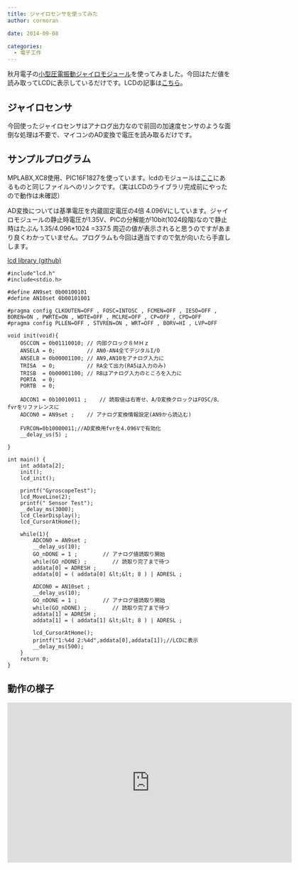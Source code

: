 ```yaml
---
title: ジャイロセンサを使ってみた
author: cormoran

date: 2014-09-08

categories:
  - 電子工作
---
```


秋月電子の[小型圧電振動ジャイロモジュール][1]を使ってみました。今回はただ値を読み取ってLCDに表示しているだけです。LCDの記事は[こちら][2]。

<!--more-->

## ジャイロセンサ

今回使ったジャイロセンサはアナログ出力なので前回の加速度センサのような面倒な処理は不要で、マイコンのAD変換で電圧を読み取るだけです。

## サンプルプログラム

MPLABX,XC8使用、PIC16F1827を使っています。lcdのモジュールは[ここ][2]にあるものと同じファイルへのリンクです。（実はLCDのライブラリ完成前にやったので動作は未確認）

AD変換については基準電圧を内蔵固定電圧の4倍 4.096Vにしています。ジャイロモジュールの静止時電圧が1.35V、PICの分解能が10bit(1024段階)なので静止時はたぶん 1.35/4.096*1024 =337.5 周辺の値が表示されると思うのですがあまり良くわかっていません。プログラムも今回は適当ですので気が向いたら手直しします。

[lcd library (github)](https://github.com/cormoran/AVR)

~~~
#include"lcd.h"
#include<stdio.h>

#define AN9set 0b00100101
#define AN10set 0b00101001

#pragma config CLKOUTEN=OFF , FOSC=INTOSC , FCMEN=OFF , IESO=OFF , BOREN=ON , PWRTE=ON , WDTE=OFF , MCLRE=OFF , CP=OFF , CPD=OFF
#pragma config PLLEN=OFF , STVREN=ON , WRT=OFF , BORV=HI , LVP=OFF

void init(void){
    OSCCON = 0b01110010; // 内部クロック８ＭＨｚ
    ANSELA = 0;          // AN0-AN4全てデジタルI/O
    ANSELB = 0b00001100; // AN9,AN10をアナログ入力に
    TRISA  = 0;          // RA全て出力(RA5は入力のみ)
    TRISB  = 0b00001100; // RBはアナログ入力のところを入力に
    PORTA  = 0;
    PORTB  = 0;

    ADCON1 = 0b10010011 ;    // 読取値は右寄せ、A/D変換クロックはFOSC/8、fvrをリファレンスに
    ADCON0 = AN9set ;    // アナログ変換情報設定(AN9から読込む)

    FVRCON=0b10000011;//AD変換用fvrを4.096Vで有効化
    __delay_us(5) ;

}

int main() {
    int addata[2];
    init();
    lcd_init();

    printf("GyroscopeTest");
    lcd_MoveLine(2);
    printf(" Sensor Test");
    __delay_ms(3000);
    lcd_ClearDisplay();
    lcd_CursorAtHome();

    while(1){
        ADCON0 = AN9set ;
        __delay_us(10);
        GO_nDONE = 1 ;	      // アナログ値読取り開始
        while(GO_nDONE) ;        // 読取り完了まで待つ
        addata[0] = ADRESH ;
        addata[0] = ( addata[0] &lt;&lt; 8 ) | ADRESL ;

        ADCON0 = AN10set ;
        __delay_us(10);
        GO_nDONE = 1 ;	      // アナログ値読取り開始
        while(GO_nDONE) ;        // 読取り完了まで待つ
        addata[1] = ADRESH ;
        addata[1] = ( addata[1] &lt;&lt; 8 ) | ADRESL ;

        lcd_CursorAtHome();
        printf("1:%4d 2:%4d",addata[0],addata[1]);//LCDに表示
        __delay_ms(500);
    }
    return 0;
}
~~~

## 動作の様子

<iframe width="640" height="360" src="https://www.youtube.com/embed/bEdToYpOSVg?feature=oembed" frameborder="0" allowfullscreen=""></iframe>

 [1]: http://akizukidenshi.com/catalog/g/gK-04912/
 [2]: /blog/use-char-lcd
